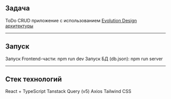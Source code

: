 <h2>Задача</h2>
ToDo CRUD приложение с использованием <a href="https://ed.evocomm.space/">Evolution Design архитектуры</a>
<hr/>
<h2>Запуск</h2>
Запуск Frontend-части: npm run dev
Запуск БД (db.json): npm run server
<hr/>
<h2>Стек технологий</h2>
React + TypeScript
Tanstack Query (v5)
Axios
Tailwind CSS
